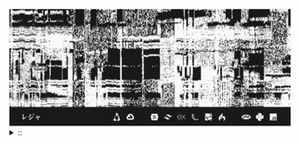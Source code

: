 <img src="./banner.png">
<details><summary> :: </summary>
<!--START_SECTION:waka-->

```
From: 09 August 2024 - To: 22 September 2024

Total Time: 149 hrs 29 mins

Python                     45 hrs 18 mins  ///////------------------   27.76 %
JavaScript                 36 hrs 3 mins   //////-------------------   22.10 %
YAML                       34 hrs 27 mins  /////--------------------   21.11 %
Other                      13 hrs 43 mins  //-----------------------   08.41 %
```

<!--END_SECTION:waka-->
</details>
